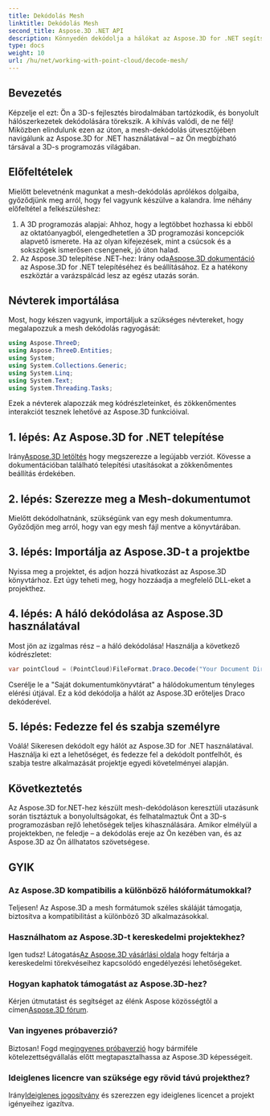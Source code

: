 ```yaml
---
title: Dekódolás Mesh
linktitle: Dekódolás Mesh
second_title: Aspose.3D .NET API
description: Könnyedén dekódolja a hálókat az Aspose.3D for .NET segítségével. Az Ön átjárója a zökkenőmentes 3D-s programozáshoz. Fedezze fel, szabja testre és emelje fel projektjeit.
type: docs
weight: 10
url: /hu/net/working-with-point-cloud/decode-mesh/
---
```

## Bevezetés
Képzelje el ezt: Ön a 3D-s fejlesztés birodalmában tartózkodik, és bonyolult hálószerkezetek dekódolására törekszik. A kihívás valódi, de ne félj! Miközben elindulunk ezen az úton, a mesh-dekódolás útvesztőjében navigálunk az Aspose.3D for .NET használatával – az Ön megbízható társával a 3D-s programozás világában.
## Előfeltételek
Mielőtt belevetnénk magunkat a mesh-dekódolás aprólékos dolgaiba, győződjünk meg arról, hogy fel vagyunk készülve a kalandra. Íme néhány előfeltétel a felkészüléshez:
1. A 3D programozás alapjai:
   Ahhoz, hogy a legtöbbet hozhassa ki ebből az oktatóanyagból, elengedhetetlen a 3D programozási koncepciók alapvető ismerete. Ha az olyan kifejezések, mint a csúcsok és a sokszögek ismerősen csengenek, jó úton halad.
2. Az Aspose.3D telepítése .NET-hez:
    Irány oda[Aspose.3D dokumentáció](https://reference.aspose.com/3d/net/) az Aspose.3D for .NET telepítéséhez és beállításához. Ez a hatékony eszköztár a varázspálcád lesz az egész utazás során.
## Névterek importálása
Most, hogy készen vagyunk, importáljuk a szükséges névtereket, hogy megalapozzuk a mesh dekódolás ragyogását:
```csharp
using Aspose.ThreeD;
using Aspose.ThreeD.Entities;
using System;
using System.Collections.Generic;
using System.Linq;
using System.Text;
using System.Threading.Tasks;
```
Ezek a névterek alapozzák meg kódrészleteinket, és zökkenőmentes interakciót tesznek lehetővé az Aspose.3D funkcióival.
## 1. lépés: Az Aspose.3D for .NET telepítése
   
 Irány[Aspose.3D letöltés](https://releases.aspose.com/3d/net/) hogy megszerezze a legújabb verziót. Kövesse a dokumentációban található telepítési utasításokat a zökkenőmentes beállítás érdekében.
## 2. lépés: Szerezze meg a Mesh-dokumentumot
Mielőtt dekódolhatnánk, szükségünk van egy mesh dokumentumra. Győződjön meg arról, hogy van egy mesh fájl mentve a könyvtárában.
## 3. lépés: Importálja az Aspose.3D-t a projektbe
Nyissa meg a projektet, és adjon hozzá hivatkozást az Aspose.3D könyvtárhoz. Ezt úgy teheti meg, hogy hozzáadja a megfelelő DLL-eket a projekthez.
## 4. lépés: A háló dekódolása az Aspose.3D használatával
Most jön az izgalmas rész – a háló dekódolása! Használja a következő kódrészletet:
```csharp
var pointCloud = (PointCloud)FileFormat.Draco.Decode("Your Document Directory" + "point_cloud_no_qp.drc");
```
Cserélje le a "Saját dokumentumkönyvtárat" a hálódokumentum tényleges elérési útjával. Ez a kód dekódolja a hálót az Aspose.3D erőteljes Draco dekóderével.
## 5. lépés: Fedezze fel és szabja személyre
Voálá! Sikeresen dekódolt egy hálót az Aspose.3D for .NET használatával. Használja ki ezt a lehetőséget, és fedezze fel a dekódolt pontfelhőt, és szabja testre alkalmazását projektje egyedi követelményei alapján.
## Következtetés
Az Aspose.3D for.NET-hez készült mesh-dekódoláson keresztüli utazásunk során tisztáztuk a bonyolultságokat, és felhatalmaztuk Önt a 3D-s programozásban rejlő lehetőségek teljes kihasználására. Amikor elmélyül a projektekben, ne feledje – a dekódolás ereje az Ön kezében van, és az Aspose.3D az Ön állhatatos szövetségese.
## GYIK
### Az Aspose.3D kompatibilis a különböző hálóformátumokkal?
Teljesen! Az Aspose.3D a mesh formátumok széles skáláját támogatja, biztosítva a kompatibilitást a különböző 3D alkalmazásokkal.
### Használhatom az Aspose.3D-t kereskedelmi projektekhez?
 Igen tudsz! Látogatás[Az Aspose.3D vásárlási oldala](https://purchase.aspose.com/buy) hogy feltárja a kereskedelmi törekvéseihez kapcsolódó engedélyezési lehetőségeket.
### Hogyan kaphatok támogatást az Aspose.3D-hez?
 Kérjen útmutatást és segítséget az élénk Aspose közösségtől a címen[Aspose.3D fórum](https://forum.aspose.com/c/3d/18).
### Van ingyenes próbaverzió?
 Biztosan! Fogd meg[ingyenes próbaverzió](https://releases.aspose.com/) hogy bármiféle kötelezettségvállalás előtt megtapasztalhassa az Aspose.3D képességeit.
### Ideiglenes licencre van szüksége egy rövid távú projekthez?
 Irány[Ideiglenes jogosítvány](https://purchase.aspose.com/temporary-license/) és szerezzen egy ideiglenes licencet a projekt igényeihez igazítva.